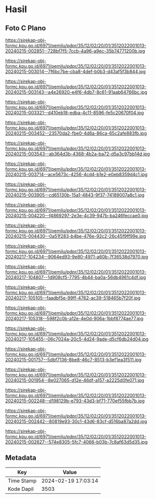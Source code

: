 # Hasil

## Foto C Plano

https://sirekap-obj-formc.kpu.go.id/6971/pemilu/pdpr/35/12/02/20/01/3512022001013-20240215-002851--728bf7f5-7ccb-4a96-a9ec-35b74771200b.jpg

https://sirekap-obj-formc.kpu.go.id/6971/pemilu/pdpr/35/12/02/20/01/3512022001013-20240215-003014--7f6bc7be-cba8-4def-b0b3-d43af5f3b844.jpg

https://sirekap-obj-formc.kpu.go.id/6971/pemilu/pdpr/35/12/02/20/01/3512022001013-20240215-003143--a4e26920-e4f6-4db7-8c61-91aab64766bc.jpg

https://sirekap-obj-formc.kpu.go.id/6971/pemilu/pdpr/35/12/02/20/01/3512022001013-20240215-003321--d410eb18-edba-4c11-8596-fe5c20670f04.jpg

https://sirekap-obj-formc.kpu.go.id/6971/pemilu/pdpr/35/12/02/20/01/3512022001013-20240215-003452--23570da2-fbe0-4d6a-86ca-65c2afe883fb.jpg

https://sirekap-obj-formc.kpu.go.id/6971/pemilu/pdpr/35/12/02/20/01/3512022001013-20240215-003543--ab364d3b-4368-4b2a-ba72-d5a3c97bb14d.jpg

https://sirekap-obj-formc.kpu.go.id/6971/pemilu/pdpr/35/12/02/20/01/3512022001013-20240215-003714--ace5673c-4256-4cd4-b1e2-e0eb8359d4c1.jpg

https://sirekap-obj-formc.kpu.go.id/6971/pemilu/pdpr/35/12/02/20/01/3512022001013-20240215-003905--cd65130b-15a1-4843-9f37-74189007a8c1.jpg

https://sirekap-obj-formc.kpu.go.id/6971/pemilu/pdpr/35/12/02/20/01/3512022001013-20240215-004220--f4869297-2e3e-4c39-947b-ba246feccae0.jpg

https://sirekap-obj-formc.kpu.go.id/6971/pemilu/pdpr/35/12/02/20/01/3512022001013-20240215-004430--0a51f283-b4be-476e-92c2-26c45f9ff99e.jpg

https://sirekap-obj-formc.kpu.go.id/6971/pemilu/pdpr/35/12/02/20/01/3512022001013-20240217-104234--9064ed93-9e80-4971-a60b-7f36538d7970.jpg

https://sirekap-obj-formc.kpu.go.id/6971/pemilu/pdpr/35/12/02/20/01/3512022001013-20240217-104807--1d908cf5-7795-4b44-ba0a-56db4961c4df.jpg

https://sirekap-obj-formc.kpu.go.id/6971/pemilu/pdpr/35/12/02/20/01/3512022001013-20240217-105105--faadbf5e-99ff-4762-ac39-518465b7f20f.jpg

https://sirekap-obj-formc.kpu.go.id/6971/pemilu/pdpr/35/12/02/20/01/3512022001013-20240217-105318--598f2c0b-a12e-4e0d-906a-1bbf8774ae77.jpg

https://sirekap-obj-formc.kpu.go.id/6971/pemilu/pdpr/35/12/02/20/01/3512022001013-20240217-105455--06c7024a-20c5-4d24-9ade-d5cf6db24d04.jpg

https://sirekap-obj-formc.kpu.go.id/6971/pemilu/pdpr/35/12/02/20/01/3512022001013-20240215-001757--5dbf7136-8be8-46c7-8513-b3ef1ea3f511.jpg

https://sirekap-obj-formc.kpu.go.id/6971/pemilu/pdpr/35/12/02/20/01/3512022001013-20240215-001954--8e027065-d12e-46df-a157-a2225d0fe071.jpg

https://sirekap-obj-formc.kpu.go.id/6971/pemilu/pdpr/35/12/02/20/01/3512022001013-20240215-002248--d198129b-e793-43d3-bf71-770ef55fbb7b.jpg

https://sirekap-obj-formc.kpu.go.id/6971/pemilu/pdpr/35/12/02/20/01/3512022001013-20240215-002442--80819e93-30c1-43d6-83cf-d516ba87a2dd.jpg

https://sirekap-obj-formc.kpu.go.id/6971/pemilu/pdpr/35/12/02/20/01/3512022001013-20240215-002627--574e8305-5fc7-4066-b03b-7c8af63d5d35.jpg


## Metadata

| Key        | Value               |
| ---------- | ------------------- |
| Time Stamp | 2024-02-19 17:03:14 |
| Kode Dapil | 3503                |



